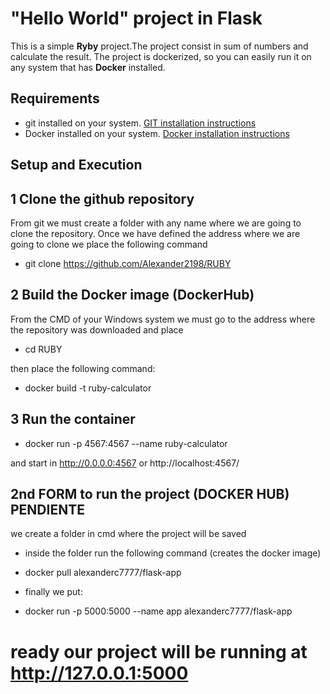 # "Hello World" project in Flask

This is a simple **Ryby** project.The project consist in sum of numbers and calculate the result. The project is dockerized, so you can easily run it on any system that has **Docker** installed.

## Requirements
- git installed on your system. [GIT installation instructions](https://git-scm.com/downloads)
- Docker installed on your system. [Docker installation instructions](https://docs.docker.com/get-docker/)

## Setup and Execution
## 1 Clone the github repository
From git we must create a folder with any name where we are going to clone the repository.
Once we have defined the address where we are going to clone
we place the following command

- git clone https://github.com/Alexander2198/RUBY

## 2 Build the Docker image (DockerHub)
From the CMD of your Windows system we must go to the address where the repository was downloaded and place 
 * cd RUBY

then place the following command:
* docker build -t ruby-calculator

## 3 Run the container
* docker run -p 4567:4567 --name ruby-calculator

and start in http://0.0.0.0:4567 or http://localhost:4567/
## 2nd FORM to run the project (DOCKER HUB)  PENDIENTE 
we create a folder in cmd where the project will be saved
- inside the folder run the following command (creates the docker image)
* docker pull alexanderc7777/flask-app
- finally we put:
* docker run -p 5000:5000 --name app alexanderc7777/flask-app
# ready our project will be running at http://127.0.0.1:5000
